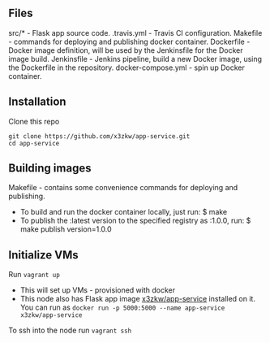 ## Files
src/* - Flask app source code.
.travis.yml - Travis CI configuration.
Makefile - commands for deploying and publishing docker container.
Dockerfile - Docker image definition, will be used by the Jenkinsfile for the Docker image build.
Jenkinsfile - Jenkins pipeline, build a new Docker image, using the Dockerfile in the repository.
docker-compose.yml - spin up Docker container.

## Installation
Clone this repo
```
git clone https://github.com/x3zkw/app-service.git
cd app-service
```

## Building images
Makefile - contains some convenience commands for deploying and publishing.
  - To build and run the docker container locally, just run:
    $ make
  - To publish the :latest version to the specified registry as :1.0.0, run:
    $ make publish version=1.0.0


## Initialize VMs
Run `vagrant up`
  - This will set up VMs - provisioned with docker
  - This node also has Flask app image [x3zkw/app-service](https://hub.docker.com/r/x3zkw/app-service/) installed on it.
    You can run as `docker run -p 5000:5000 --name app-service x3zkw/app-service`

To ssh into the node run `vagrant ssh`
